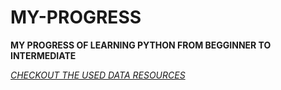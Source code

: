 # MY-PROGRESS
**MY PROGRESS OF LEARNING PYTHON FROM BEGGINNER TO INTERMEDIATE**

<a href="https://github.com/DHANOLA/DATASETS">*CHECKOUT THE USED DATA RESOURCES* </a>
